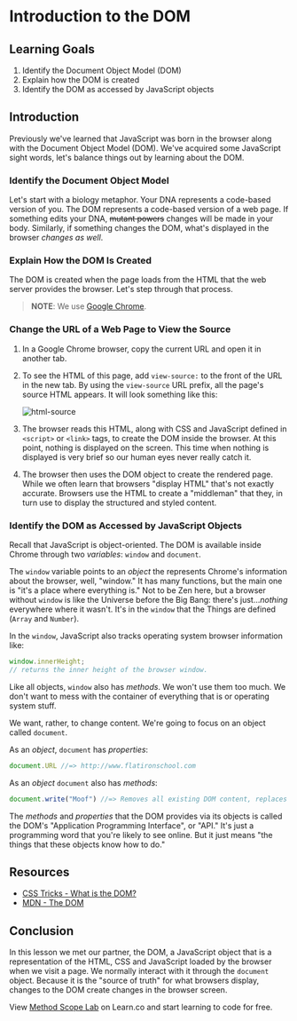 # Introduction to the DOM

## Learning Goals

1. Identify the Document Object Model (DOM)
2. Explain how the DOM is created
3. Identify the DOM as accessed by JavaScript objects

## Introduction

Previously we've learned that JavaScript was born in the browser along with
the Document Object Model (DOM). We've acquired some JavaScript sight words,
let's balance things out by learning about the DOM.

### Identify the Document Object Model

Let's start with a biology metaphor. Your DNA represents a code-based version of
you. The DOM represents a code-based version of a web page. If something edits
your DNA, <span style="text-decoration: line-through">mutant powers</span>
changes will be made in your body. Similarly, if something changes the DOM,
what's displayed in the browser _changes as well_.

### Explain How the DOM Is Created

The DOM is created when the page loads from the HTML that the web server
provides the browser. Let's step through that process.

> **NOTE**: We use [Google Chrome][chrome].

### Change the URL of a Web Page to View the Source

1. In a Google Chrome browser, copy the current URL and open it in another tab.

2. To see the HTML of this page, add `view-source:` to the front of the URL in
the new tab. By using the `view-source` URL prefix, all the page's source HTML
appears. It will look something like this:

   ![html-source](https://s3.amazonaws.com/learn-verified/html-javascript-lesson.png)

3. The browser reads this HTML, along with CSS and JavaScript defined in
   `<script>` or `<link>` tags, to create the DOM inside the browser. At this
   point, nothing is displayed on the screen. This time when nothing is
   displayed is very brief so our human eyes never really catch it.

4. The browser then uses the DOM object to create the rendered page. While we
   often learn that browsers "display HTML" that's not exactly accurate.
   Browsers use the HTML to create a "middleman" that they, in turn use to
   display the structured and styled content.

### Identify the DOM as Accessed by JavaScript Objects

Recall that JavaScript is object-oriented. The DOM is available inside Chrome
through two _variables_: `window` and `document`.

The `window` variable points to an _object_ the represents Chrome's information
about the browser, well, "window." It has many functions, but the main one is
"it's a place where everything is." Not to be Zen here, but a browser without
`window` is like the Universe before the Big Bang: there's just..._nothing_
everywhere where it wasn't. It's in the `window` that the Things are defined
(`Array` and `Number`).

In the `window`, JavaScript also tracks operating system browser information
like:

```javascript
window.innerHeight;
// returns the inner height of the browser window.
```

Like all objects, `window` also has _methods_.  We won't use them too much.
We don't want to mess with the container of everything that is or operating
system stuff.

We want, rather, to change content. We're going to focus on an object called
`document`.

As an _object_, `document` has _properties_:

```javascript
document.URL //=> http://www.flatironschool.com
```

As an _object_ `document` also has _methods_:

```javascript
document.write("Moof") //=> Removes all existing DOM content, replaces it with "Moof"
```

The _methods_ and _properties_ that the DOM provides via its objects is called
the DOM's "Application Programming Interface", or "API." It's just a programming
word that you're likely to see online. But it just means "the things that these
objects know how to do."

## Resources

- [CSS Tricks - What is the DOM?](https://css-tricks.com/dom/)
- [MDN - The DOM](https://developer.mozilla.org/en-US/docs/Web/API/Document_Object_Model/Introduction)

## Conclusion

In this lesson we met our partner, the DOM, a JavaScript object that is a
representation of the HTML, CSS and JavaScript loaded by the browser when we
visit a page. We normally interact with it through the `document` object.
Because it is the "source of truth" for what browsers display, changes to the
DOM create changes in the browser screen.

[chrome]: https://www.google.com/chrome/browser/desktop/index.html

<p class='util--hide'>View <a href='https://learn.co/lessons/method-scope-lab'>Method Scope Lab</a> on Learn.co and start learning to code for free.</p>
